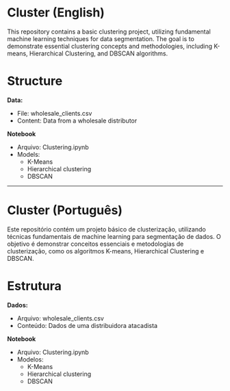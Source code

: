 # Cluster (English)
This repository contains a basic clustering project, utilizing fundamental machine learning techniques for data segmentation. The goal is to demonstrate essential clustering concepts and methodologies, including K-means, Hierarchical Clustering, and DBSCAN algorithms.

# Structure

**Data:**
- File: wholesale_clients.csv
- Content: Data from a wholesale distributor

**Notebook**
- Arquivo: Clustering.ipynb
- Models:
    - K-Means
    - Hierarchical clustering
    - DBSCAN

---

# Cluster (Português)

Este repositório contém um projeto básico de clusterização, utilizando técnicas fundamentais de machine learning para segmentação de dados. O objetivo é demonstrar conceitos essenciais e metodologias de clusterização, como os algoritmos K-means, Hierarchical Clustering e DBSCAN.

# Estrutura

**Dados:**
- Arquivo: wholesale_clients.csv
- Conteúdo: Dados de uma distribuidora atacadista

**Notebook**
- Arquivo: Clustering.ipynb
- Modelos:
    - K-Means
    - Hierarchical clustering
    - DBSCAN
